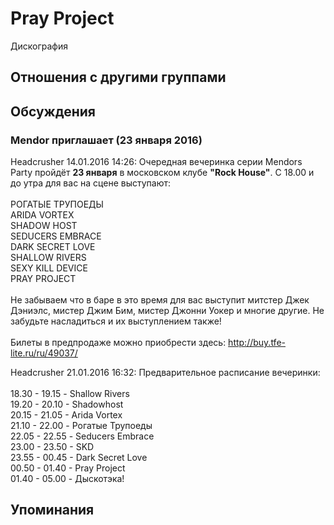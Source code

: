 # Pray Project

Дискография

## Отношения с другими группами


## Обсуждения

### Mendor приглашает (23 января 2016)

Headcrusher 14.01.2016 14:26:
Очередная вечеринка серии Mendors Party пройдёт <B>23 января</B> в московском клубе <B>"Rock House"</B>. С 18.00 и до утра для вас на сцене выступают:<BR><BR>РОГАТЫЕ ТРУПОЕДЫ<BR>ARIDA VORTEX<BR>SHADOW HOST<BR>SEDUCERS EMBRACE<BR>DARK SECRET LOVE<BR>SHALLOW RIVERS<BR>SEXY KILL DEVICE<BR>PRAY PROJECT<BR><BR>Не забываем что в баре в это время для вас выступит митстер Джек Дэниэлс, мистер Джим Бим, мистер Джонни Уокер и многие другие. Не забудьте насладиться и их выступлением также!<BR><BR>Билеты в предпродаже можно приобрести здесь: <A HREF="http://buy.tfe-lite.ru/ru/49037/" TARGET="_blank">http://buy.tfe-lite.ru/ru/49037/</A>

Headcrusher 21.01.2016 16:32:
Предварительное расписание вечеринки:<BR><BR>18.30 - 19.15 - Shallow Rivers <BR>19.20 - 20.10 - Shadowhost <BR>20.15 - 21.05 - Arida Vortex <BR>21.10 - 22.00 - Рогатые Трупоеды <BR>22.05 - 22.55 - Seducers Embrace <BR>23.00 - 23.50 - SKD <BR>23.55 - 00.45 - Dark Secret Love <BR>00.50 - 01.40 - Pray Project<BR>01.40 - 05.00 - Дыскотэка!



## Упоминания

